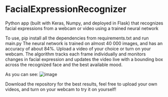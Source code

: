 # FacialExpressionRecognizer
 Python app (built with Keras, Numpy, and deployed in Flask) that recognizes facial expressions from a webcam or video using a trained neural network

To use, pip install all the dependencies from requirements.txt and run main.py
The neural network is trained on almost 40 000 images, and has an accuracy of about 84%. 
Upload a video of your choice or turn on your webcam. 
The algorithm tracks each frame individually and monitors changes in facial expression and updates the video live with a bounding box across the recognized face
and the best available mood. 

As you can see:
![image](https://user-images.githubusercontent.com/64387778/117415574-772bc380-aee6-11eb-9079-7f245a2671be.png)

Download the repository for the best results, feel free to upload your own videos, and turn on your webcam to try it on yourself!

